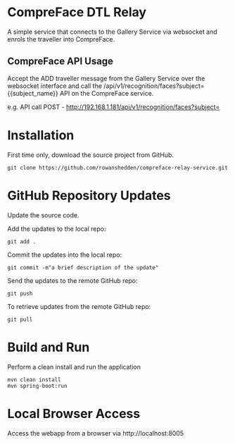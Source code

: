 # CompreFace DTL Relay
A simple service that connects to the Gallery Service via websocket and enrols the traveller into CompreFace.

## CompreFace API Usage
Accept the ADD traveller message from the Gallery Service over the websocket interface and call the /api/v1/recognition/faces?subject={{subject_name}} API on the CompreFace service.

e.g. API call POST - http://192.168.1.181/api/v1/recognition/faces?subject=

# Installation
First time only, download the source project from GitHub.
```
git clone https://github.com/rowanshedden/compreface-relay-service.git
```

# GitHub Repository Updates
Update the source code.

Add the updates to the local repo:
```
git add .
```
Commit the updates into the local repo:
```
git commit -m"a brief description of the update"
```
Send the updates to the remote GitHub repo:
```
git push
```

To retrieve updates from the remote GitHub repo:
```
git pull
```

# Build and Run
Perform a clean install and run the application
```
mvn clean install
mvn spring-boot:run
```

# Local Browser Access
Access the webapp from a browser via http://localhost:8005


